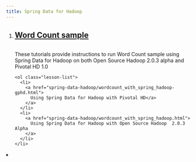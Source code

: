 ```yaml
---
title: Spring Data for Hadoop
---
```



<ol class="class-list">
  <li>
    <a class="title" href="">
      <h2>Word Count sample</h2>
      <span></span>
    </a>
    <img src="/images/elephant_rgb_sq.png" alt="">
    <p class="description">
      These tutorials provide instructions to run Word Count sample using Spring Data for Hadoop on both Open Source Hadoop 2.0.3 alpha and Pivotal HD 1.0
    </p>

    <ol class="lesson-list">
      <li>
        <a href="spring-data-hadoop/wordcount_with_spring_hadoop-gphd.html">
          Using Spring Data for Hadoop with Pivotal HD</a>
        </a>
      </li>
      <li>
        <a href="spring-data-hadoop/wordcount_with_spring_hadoop.html">
          Using Spring Data for Hadoop with Open Source Hadoop  2.0.3 Alpha
        </a>
      </li>
    </li>

</ol>
<li></li>
